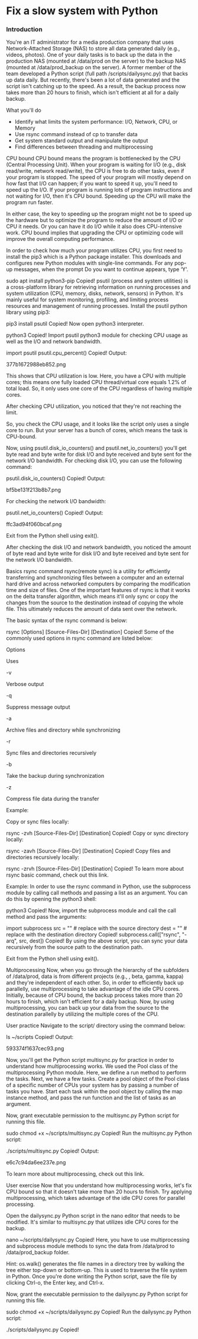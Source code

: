 # Fix a slow system with Python

### Introduction
You're an IT administrator for a media production company that uses Network-Attached Storage (NAS) to store all data generated daily (e.g., videos, photos). One of your daily tasks is to back up the data in the production NAS (mounted at /data/prod on the server) to the backup NAS (mounted at /data/prod_backup on the server). A former member of the team developed a Python script (full path /scripts/dailysync.py) that backs up data daily. But recently, there's been a lot of data generated and the script isn't catching up to the speed. As a result, the backup process now takes more than 20 hours to finish, which isn't efficient at all for a daily backup.

What you'll do
* Identify what limits the system performance: I/O, Network, CPU, or Memory
* Use rsync command instead of cp to transfer data
* Get system standard output and manipulate the output
* Find differences between threading and multiprocessing


CPU bound
CPU bound means the program is bottlenecked by the CPU (Central Processing Unit). When your program is waiting for I/O (e.g., disk read/write, network read/write), the CPU is free to do other tasks, even if your program is stopped. The speed of your program will mostly depend on how fast that I/O can happen; if you want to speed it up, you'll need to speed up the I/O. If your program is running lots of program instructions and not waiting for I/O, then it's CPU bound. Speeding up the CPU will make the program run faster.

In either case, the key to speeding up the program might not be to speed up the hardware but to optimize the program to reduce the amount of I/O or CPU it needs. Or you can have it do I/O while it also does CPU-intensive work. CPU bound implies that upgrading the CPU or optimizing code will improve the overall computing performance.

In order to check how much your program utilizes CPU, you first need to install the pip3 which is a Python package installer. This downloads and configures new Python modules with single-line commands. For any pop-up messages, when the prompt Do you want to continue appears, type ‘Y'.

sudo apt install python3-pip
Copied!
psutil (process and system utilities) is a cross-platform library for retrieving information on running processes and system utilization (CPU, memory, disks, network, sensors) in Python. It's mainly useful for system monitoring, profiling, and limiting process resources and management of running processes. Install the psutil python library using pip3:

pip3 install psutil
Copied!
Now open python3 interpreter.

python3
Copied!
Import psutil python3 module for checking CPU usage as well as the I/O and network bandwidth.

import psutil
psutil.cpu_percent()
Copied!
Output:

377b1672988eb852.png

This shows that CPU utilization is low. Here, you have a CPU with multiple cores; this means one fully loaded CPU thread/virtual core equals 1.2% of total load. So, it only uses one core of the CPU regardless of having multiple cores.

After checking CPU utilization, you noticed that they're not reaching the limit.

So, you check the CPU usage, and it looks like the script only uses a single core to run. But your server has a bunch of cores, which means the task is CPU-bound.

Now, using psutil.disk_io_counters() and psutil.net_io_counters() you'll get byte read and byte write for disk I/O and byte received and byte sent for the network I/O bandwidth. For checking disk I/O, you can use the following command:

psutil.disk_io_counters()
Copied!
Output:

bf5be131f213b8b7.png

For checking the network I/O bandwidth:

psutil.net_io_counters()
Copied!
Output:

ffc3ad94f060bcaf.png

Exit from the Python shell using exit().

After checking the disk I/O and network bandwidth, you noticed the amount of byte read and byte write for disk I/O and byte received and byte sent for the network I/O bandwidth.

Basics rsync command
rsync(remote sync) is a utility for efficiently transferring and synchronizing files between a computer and an external hard drive and across networked computers by comparing the modification time and size of files. One of the important features of rsync is that it works on the delta transfer algorithm, which means it'll only sync or copy the changes from the source to the destination instead of copying the whole file. This ultimately reduces the amount of data sent over the network.

The basic syntax of the rsync command is below:

rsync [Options] [Source-Files-Dir] [Destination]
Copied!
Some of the commonly used options in rsync command are listed below:

Options

Uses

-v

Verbose output

-q

Suppress message output

-a

Archive files and directory while synchronizing

-r

Sync files and directories recursively

-b

Take the backup during synchronization

-z

Compress file data during the transfer

Example:

Copy or sync files locally:

rsync -zvh [Source-Files-Dir] [Destination]
Copied!
Copy or sync directory locally:

rsync -zavh [Source-Files-Dir] [Destination]
Copied!
Copy files and directories recursively locally:

rsync -zrvh [Source-Files-Dir] [Destination]
Copied!
To learn more about rsync basic command, check out this link.

Example:
In order to use the rsync command in Python, use the subprocess module by calling call methods and passing a list as an argument. You can do this by opening the python3 shell:

python3
Copied!
Now, import the subprocess module and call the call method and pass the arguments:

import subprocess
src = "<source-path>" # replace <source-path> with the source directory
dest = "<destination-path>" # replace <destination-path> with the destination directory
Copied!
subprocess.call(["rsync", "-arq", src, dest])
Copied!
By using the above script, you can sync your data recursively from the source path to the destination path.

Exit from the Python shell using exit().

Multiprocessing
Now, when you go through the hierarchy of the subfolders of /data/prod, data is from different projects (e.g., , beta, gamma, kappa) and they're independent of each other. So, in order to efficiently back up parallelly, use multiprocessing to take advantage of the idle CPU cores. Initially, because of CPU bound, the backup process takes more than 20 hours to finish, which isn't efficient for a daily backup. Now, by using multiprocessing, you can back up your data from the source to the destination parallelly by utilizing the multiple cores of the CPU.

User practice
Navigate to the script/ directory using the command below:

ls ~/scripts
Copied!
Output:

593374f1637cec93.png

Now, you'll get the Python script multisync.py for practice in order to understand how multiprocessing works. We used the Pool class of the multiprocessing Python module. Here, we define a run method to perform the tasks. Next, we have a few tasks. Create a pool object of the Pool class of a specific number of CPUs your system has by passing a number of tasks you have. Start each task within the pool object by calling the map instance method, and pass the run function and the list of tasks as an argument.

Now, grant executable permission to the multisync.py Python script for running this file.

sudo chmod +x ~/scripts/multisync.py
Copied!
Run the multisync.py Python script:

./scripts/multisync.py
Copied!
Output:

e6c7c94da6ee237e.png

To learn more about multiprocessing, check out this link.

User exercise
Now that you understand how multiprocessing works, let's fix CPU bound so that it doesn't take more than 20 hours to finish. Try applying multiprocessing, which takes advantage of the idle CPU cores for parallel processing.

Open the dailysync.py Python script in the nano editor that needs to be modified. It's similar to multisync.py that utilizes idle CPU cores for the backup.

nano ~/scripts/dailysync.py
Copied!
Here, you have to use multiprocessing and subprocess module methods to sync the data from /data/prod to /data/prod_backup folder.

Hint: os.walk() generates the file names in a directory tree by walking the tree either top-down or bottom-up. This is used to traverse the file system in Python.
Once you're done writing the Python script, save the file by clicking Ctrl-o, the Enter key, and Ctrl-x.

Now, grant the executable permission to the dailysync.py Python script for running this file.

sudo chmod +x ~/scripts/dailysync.py
Copied!
Run the dailysync.py Python script:

./scripts/dailysync.py
Copied!
